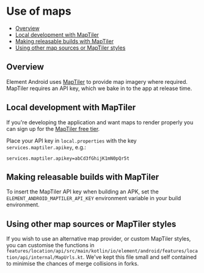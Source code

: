 # Use of maps

<!--- TOC -->

* [Overview](#overview)
* [Local development with MapTiler](#local-development-with-maptiler)
* [Making releasable builds with MapTiler](#making-releasable-builds-with-maptiler)
* [Using other map sources or MapTiler styles](#using-other-map-sources-or-maptiler-styles)

<!--- END -->

## Overview

Element Android uses [MapTiler](https://www.maptiler.com/) to provide map
imagery where required. MapTiler requires an API key, which we bake in to
the app at release time.

## Local development with MapTiler

If you're developing the application and want maps to render properly you can
sign up for the [MapTiler free tier](https://www.maptiler.com/cloud/pricing/).

Place your API key in `local.properties` with the key
`services.maptiler.apikey`, e.g.:

```properties
services.maptiler.apikey=abCd3fGhijK1mN0pQr5t
```

## Making releasable builds with MapTiler

To insert the MapTiler API key when building an APK, set the
`ELEMENT_ANDROID_MAPTILER_API_KEY` environment variable in your build
environment. 

## Using other map sources or MapTiler styles

If you wish to use an alternative map provider, or custom MapTiler styles,
you can customise the functions in
`features/location/api/src/main/kotlin/io/element/android/features/location/api/internal/MapUrls.kt`. 
We've kept this file small and self contained to minimise the chances of merge
collisions in forks.
